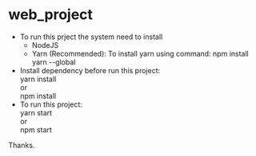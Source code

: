 # web_project

- To run this prject the system need to install
  - NodeJS
  - Yarn (Recommended):
    To install yarn using command: npm install yarn --global
- Install dependency before run this project:<br>
  yarn install<br>
  or<br>
  npm install<br>
- To run this project:<br>
  yarn start<br>
  or<br>
  npm start<br>

Thanks.
